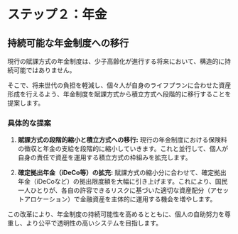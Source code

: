 # ステップ２：年金

## 持続可能な年金制度への移行

現行の賦課方式の年金制度は、少子高齢化が進行する将来において、構造的に持続可能ではありません。

そこで、将来世代の負担を軽減し、個々人が自身のライフプランに合わせた資産形成を行えるよう、年金制度を賦課方式から積立方式へ段階的に移行することを提案します。

### 具体的な提案

1.  **賦課方式の段階的縮小と積立方式への移行:**
    現行の年金制度における保険料の徴収と年金の支給を段階的に縮小していきます。これと並行して、個人が自身の責任で資産を運用する積立方式の枠組みを拡充します。

2.  **確定拠出年金（iDeCo等）の拡充:**
    賦課方式の縮小分に合わせて、確定拠出年金（iDeCoなど）の拠出限度額を大幅に引き上げます。これにより、国民一人ひとりが、各自の許容できるリスクに基づいた適切な資産配分（アセットアロケーション）で金融資産を主体的に運用する機会を増やします。

この改革により、年金制度の持続可能性を高めるとともに、個人の自助努力を尊重し、より公平で透明性の高いシステムを目指します。
